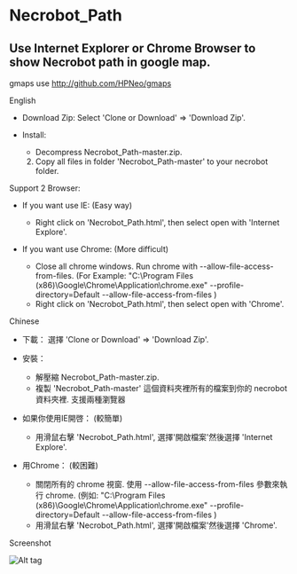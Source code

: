 # Necrobot_Path

## Use Internet Explorer or Chrome Browser to show Necrobot path in google map.

gmaps use http://github.com/HPNeo/gmaps


English
*  Download Zip:
    Select 'Clone or Download' => 'Download Zip'.
    
*  Install: 
    - Decompress Necrobot_Path-master.zip.
    2. Copy all files in folder 'Necrobot_Path-master' to your necrobot folder.

  Support 2 Browser:  
+  If you want use IE: (Easy way)
    - Right click on 'Necrobot_Path.html', then select open with 'Internet Explore'.  
  

+  If you want use Chrome: (More difficult)
    - Close all chrome windows. Run chrome with --allow-file-access-from-files. 
      (For Example: "C:\Program Files (x86)\Google\Chrome\Application\chrome.exe" --profile-directory=Default --allow-file-access-from-files )
    - Right click on 'Necrobot_Path.html', then select open with 'Chrome'.
    
Chinese
*  下載：
    選擇 'Clone or Download' => 'Download Zip'.
  
*  安裝：
    - 解壓縮 Necrobot_Path-master.zip.
    - 複製 'Necrobot_Path-master' 這個資料夾裡所有的檔案到你的 necrobot 資料夾裡.
支援兩種瀏覽器  
+  如果你使用IE開啓： (較簡單)
    - 用滑鼠右擊 'Necrobot_Path.html', 選擇'開啟檔案'然後選擇 'Internet Explore'.  
  

+  用Chrome： (較困難)
    - 關閉所有的 chrome 視窗. 使用 --allow-file-access-from-files 參數來執行 chrome. 
      (例如: "C:\Program Files (x86)\Google\Chrome\Application\chrome.exe" --profile-directory=Default --allow-file-access-from-files )
    - 用滑鼠右擊 'Necrobot_Path.html', 選擇'開啟檔案'然後選擇 'Chrome'.   



Screenshot

![Alt tag](https://cloud.githubusercontent.com/assets/8318959/17768361/3f0a887a-6566-11e6-8049-c558e7d2f670.png)


